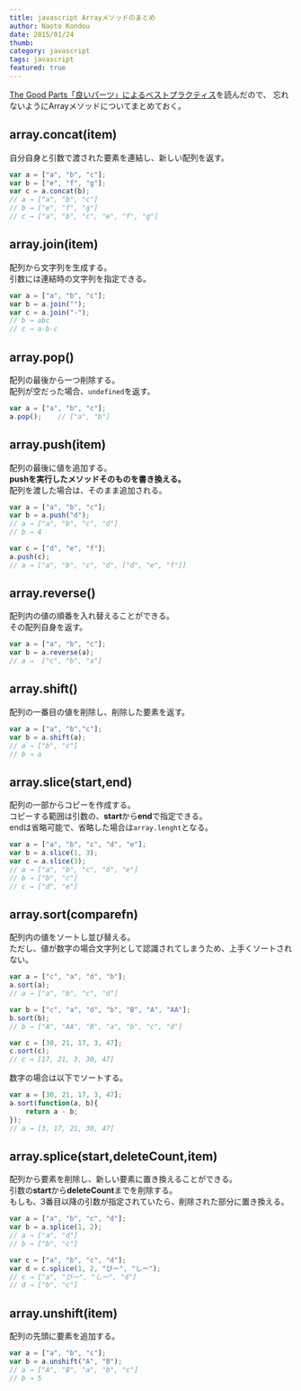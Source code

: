 ```yaml
---
title: javascript Arrayメソッドのまとめ
author: Naoto Kondou
date: 2015/01/24
thumb:
category: javascript
tags: javascript
featured: true
---
```


[The Good Parts「良いパーツ」によるベストプラクティス](http://www.oreilly.co.jp/books/9784873113913/)を読んだので、
忘れないようにArrayメソッドについてまとめておく。


## array.concat(item)
自分自身と引数で渡された要素を連結し、新しい配列を返す。

```js
var a = ["a", "b", "c"];
var b = ["e", "f", "g"];
var c = a.concat(b);
// a → ["a", "b", "c"]
// b → ["e", "f", "g"]
// c → ["a", "b", "c", "e", "f", "g"]
```

## array.join(item)
配列から文字列を生成する。<br>
引数には連結時の文字列を指定できる。

```js
var a = ["a", "b", "c"];
var b = a.join("");
var c = a.join("-");
// b → abc
// c → a-b-c
```

## array.pop()
配列の最後から一つ削除する。<br>
配列が空だった場合、`undefined`を返す。

```js
var a = ["a", "b", "c"];
a.pop();	// ["a", "b"]
```

## array.push(item)
配列の最後に値を追加する。<br>
**pushを実行したメソッドそのものを書き換える。**<br>
配列を渡した場合は、そのまま追加される。

```js
var a = ["a", "b", "c"];
var b = a.push("d");
// a → ["a", "b", "c", "d"]
// b → 4

var c = ["d", "e", "f"];
a.push(c);
// a → ["a", "b", "c", "d", ["d", "e", "f"]]
```

## array.reverse()
配列内の値の順番を入れ替えることができる。<br>
その配列自身を返す。

```js
var a = ["a", "b", "c"];
var b = a.reverse(a);
// a →  ["c", "b", "a"]
```

## array.shift()
配列の一番目の値を削除し、削除した要素を返す。

```js
var a = ["a", "b","c"];
var b = a.shift(a);
// a → ["b", "c"]
// b → a
```

## array.slice(start,end)
配列の一部からコピーを作成する。<br>
コピーする範囲は引数の、**start**から**end**で指定できる。<br>
endは省略可能で、省略した場合は`array.lenght`となる。

```js
var a = ["a", "b", "c", "d", "e"];
var b = a.slice(1, 3);
var c = a.slice(3);
// a → ["a", "b", "c", "d", "e"]
// b → ["b", "c"]
// c → ["d", "e"]
```

## array.sort(comparefn)
配列内の値をソートし並び替える。<br>
ただし、値が数字の場合文字列として認識されてしまうため、上手くソートされない。

```js
var a = ["c", "a", "d", "b"];
a.sort(a);
// a → ["a", "b", "c", "d"]

var b = ["c", "a", "d", "b", "B", "A", "AA"];
b.sort(b);
// b → ["A", "AA", "B", "a", "b", "c", "d"]

var c = [30, 21, 17, 3, 47];
c.sort(c);
// c → [17, 21, 3, 30, 47]
```

数字の場合は以下でソートする。

```js
var a = [30, 21, 17, 3, 47];
a.sort(function(a, b){
	return a - b;
});
// a → [3, 17, 21, 30, 47]
```

## array.splice(start,deleteCount,item)
配列から要素を削除し、新しい要素に置き換えることができる。<br>
引数の**start**から**deleteCount**までを削除する。<br>
もしも、3番目以降の引数が指定されていたら、削除された部分に置き換える。

```js
var a = ["a", "b", "c", "d"];
var b = a.splice(1, 2);
// a → ["a", "d"]
// b → ["b", "c"]

var c = ["a", "b", "c", "d"];
var d = c.splice(1, 2, "びー", "しー");
// c → ["a", "びー", "しー", "d"]
// d → ["b", "c"]
```
## array.unshift(item)
配列の先頭に要素を追加する。

```js
var a = ["a", "b", "c"];
var b = a.unshift("A", "B");
// a → ["A", "B", "a", "b", "c"]
// b → 5
```
